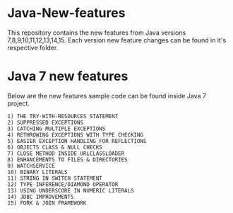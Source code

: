 # Java-New-features
This repository contains the new features from Java versions 7,8,9,10,11,12,13,14,15. Each version new feature changes can be found in it's respective folder.

# Java 7 new features

Below are the new features sample code can be found inside Java 7 project.

    1) THE TRY-WITH-RESOURCES STATEMENT
    2) SUPPRESSED EXCEPTIONS
    3) CATCHING MULTIPLE EXCEPTIONS
    4) RETHROWING EXCEPTIONS WITH TYPE CHECKING
    5) EASIER EXCEPTION HANDLING FOR REFLECTIONS
    6) OBJECTS CLASS & NULL CHECKS
    7) CLOSE METHOD INSIDE URLCLASSLOADER
    8) ENHANCEMENTS TO FILES & DIRECTORIES
    9) WATCHSERVICE
    10) BINARY LITERALS 
    11) STRING IN SWITCH STATEMENT
    12) TYPE INFERENCE/DIAMOND OPERATOR
    13) USING UNDERSCORE IN NUMERIC LITERALS
    14) JDBC IMPROVEMENTS
    15) FORK & JOIN FRAMEWORK

 
